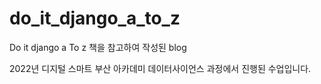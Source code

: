 # do_it_django_a_to_z
Do it django a To z 책을 참고하여 작성된 blog

2022년 디지털 스마트 부산 아카데미 데이터사이언스 과정에서 진행된 수업입니다.
